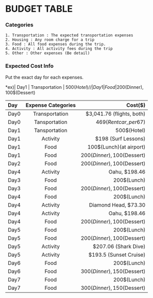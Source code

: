 # BUDGET TABLE

### Categories
~~~
1. Transportation : The expected transportation expenses
2. Housing : Any room charge for a trip
3. Food : All food expenses during the trip. 
4. Activity : All activity fees during the trip
5. Other : Other expenses (Be detail)
~~~

### Expected Cost Info

Put the exact day for each expenses.

*ex)| Day1 | Transportation | 500$(Hotel) //| Day1 | Food | 200$(Dinner), 100$(Dessert)

| Day | Expense Categories | Cost($) |
| :-------- | :--------: | --------: |
|Day0|Transportation|$3,041.76 (flights, both)|
|Day0|Tansportation|469$(Rent car, per 67$)|
|Day1|Tansportation|500$(Hotel)|
|Day1|Activity|$198 (Surf Lessons)|
|Day1|Food|100$(Lunch)(at airport)|
|Day1|Food|200$(Dinner), 100$(Dessert)|
|Day2|Food|200$(Dinner), 100$(Dessert)|
|Day4|Activity| Oahu, $198.46|
|Day3|Food|200$(Lunch)|
|Day3|Food|200$(Dinner), 100$(Dessert)|
|Day4|Food|200$(Lunch)|
|Day4|Activity| Diamond Head, $73.30|
|Day4|Activity| Oahu, $198.46| //
|Day4|Food|200$(Dinner), 100$(Dessert)|
|Day5|Food|200$(Lunch)|
|Day5|Food|200$(Dinner), 100$(Dessert)|
|Day5|Activity|$207.06 (Shark Dive)|
|Day5|Activity|$193.5 (Sunset Cruise)|
|Day6|Food|200$(Lunch)|
|Day6|Food|300$(Dinner), 150$(Dessert)|
|Day7|Food|200$(Lunch)|
|Day7|Food|300$(Dinner), 150$(Dessert)|
